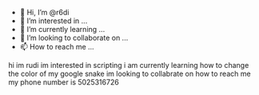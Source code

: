 - 👋 Hi, I’m @r6di
- 👀 I’m interested in ...
- 🌱 I’m currently learning ...
- 💞️ I’m looking to collaborate on ...
- 📫 How to reach me ...

<!---
r6di/r6di is a ✨ special ✨ repository because its `README.md` (this file) appears on your GitHub profile.
You can click the Preview link to take a look at your changes.
--->
hi im rudi 
im interested in scripting
i am currently learning how to change the color of my google snake 
im looking to collabrate on 
how to reach me my phone number is 5025316726
